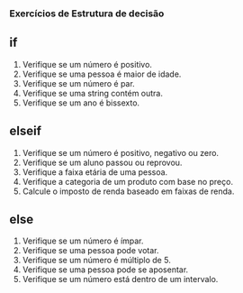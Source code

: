 ### Exercícios de Estrutura de decisão

## if

1. Verifique se um número é positivo.
2. Verifique se uma pessoa é maior de idade.
3. Verifique se um número é par.
4. Verifique se uma string contém outra.
5. Verifique se um ano é bissexto.

## elseif

1. Verifique se um número é positivo, negativo ou zero.
2. Verifique se um aluno passou ou reprovou.
3. Verifique a faixa etária de uma pessoa.
4. Verifique a categoria de um produto com base no preço.
5. Calcule o imposto de renda baseado em faixas de renda.

## else

1. Verifique se um número é ímpar.
2. Verifique se uma pessoa pode votar.
3. Verifique se um número é múltiplo de 5.
4. Verifique se uma pessoa pode se aposentar.
5. Verifique se um número está dentro de um intervalo.
